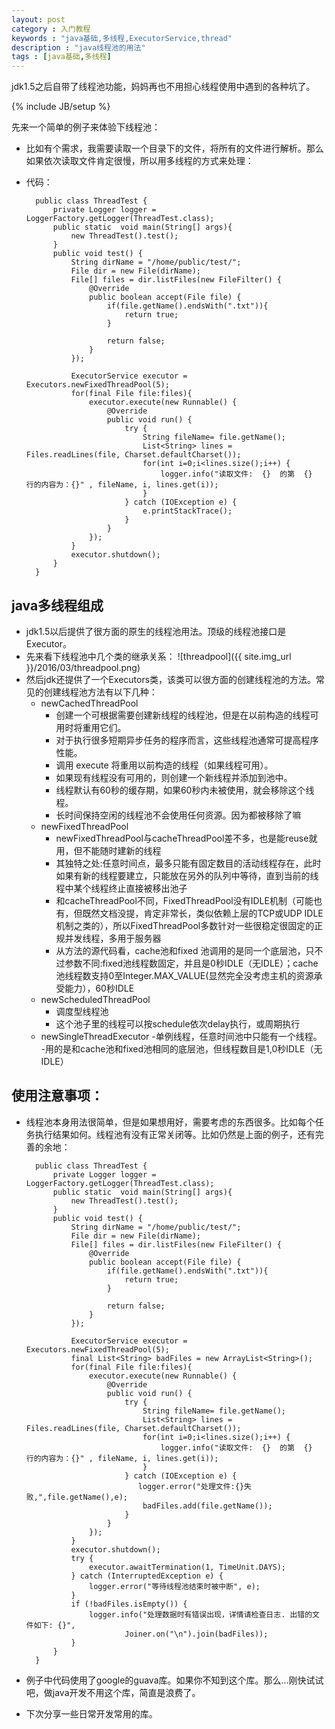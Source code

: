 ```yaml
---
layout: post
category : 入门教程 
keywords : "java基础,多线程,ExecutorService,thread"
description : "java线程池的用法"
tags : [java基础,多线程]
---
```


jdk1.5之后自带了线程池功能，妈妈再也不用担心线程使用中遇到的各种坑了。
<!--break-->

{% include JB/setup %}

先来一个简单的例子来体验下线程池：

- 比如有个需求，我需要读取一个目录下的文件，将所有的文件进行解析。那么如果依次读取文件肯定很慢，所以用多线程的方式来处理：

- 代码：

        public class ThreadTest {
            private Logger logger = LoggerFactory.getLogger(ThreadTest.class);
            public static  void main(String[] args){
                new ThreadTest().test();
            }
            public void test() {
                String dirName = "/home/public/test/";
                File dir = new File(dirName);
                File[] files = dir.listFiles(new FileFilter() {
                    @Override
                    public boolean accept(File file) {
                        if(file.getName().endsWith(".txt")){
                            return true;
                        }
        
                        return false;
                    }
                });
        
                ExecutorService executor = Executors.newFixedThreadPool(5);
                for(final File file:files){
                    executor.execute(new Runnable() {
                        @Override
                        public void run() {
                            try {
                                String fileName= file.getName();
                                List<String> lines = Files.readLines(file, Charset.defaultCharset());
                                for(int i=0;i<lines.size();i++) {
                                    logger.info("读取文件:  {}  的第  {}  行的内容为：{}" , fileName, i, lines.get(i));
                                }
                            } catch (IOException e) {
                                e.printStackTrace();
                            }
                        }
                    });
                }
                executor.shutdown();
            }
        }
        
## java多线程组成

- jdk1.5以后提供了很方面的原生的线程池用法。顶级的线程池接口是Executor。
- 先来看下线程池中几个类的继承关系：
    ![threadpool]({{ site.img_url }}/2016/03/threadpool.png)
- 然后jdk还提供了一个Executors类，该类可以很方面的创建线程池的方法。常见的创建线程池方法有以下几种：
    - newCachedThreadPool
        - 创建一个可根据需要创建新线程的线程池，但是在以前构造的线程可用时将重用它们。
        - 对于执行很多短期异步任务的程序而言，这些线程池通常可提高程序性能。
        - 调用 execute 将重用以前构造的线程（如果线程可用）。
        - 如果现有线程没有可用的，则创建一个新线程并添加到池中。
        - 线程默认有60秒的缓存期，如果60秒内未被使用，就会移除这个线程。
        - 长时间保持空闲的线程池不会使用任何资源。因为都被移除了嘛
    - newFixedThreadPool
        - newFixedThreadPool与cacheThreadPool差不多，也是能reuse就用，但不能随时建新的线程
        - 其独特之处:任意时间点，最多只能有固定数目的活动线程存在，此时如果有新的线程要建立，只能放在另外的队列中等待，直到当前的线程中某个线程终止直接被移出池子
        - 和cacheThreadPool不同，FixedThreadPool没有IDLE机制（可能也有，但既然文档没提，肯定非常长，类似依赖上层的TCP或UDP IDLE机制之类的），所以FixedThreadPool多数针对一些很稳定很固定的正规并发线程，多用于服务器
        - 从方法的源代码看，cache池和fixed 池调用的是同一个底层池，只不过参数不同:fixed池线程数固定，并且是0秒IDLE（无IDLE）；cache池线程数支持0至Integer.MAX_VALUE(显然完全没考虑主机的资源承受能力），60秒IDLE 
    - newScheduledThreadPool
        - 调度型线程池
        - 这个池子里的线程可以按schedule依次delay执行，或周期执行
    - newSingleThreadExecutor
        -单例线程，任意时间池中只能有一个线程。
        -用的是和cache池和fixed池相同的底层池，但线程数目是1,0秒IDLE（无IDLE）

## 使用注意事项：

- 线程池本身用法很简单，但是如果想用好，需要考虑的东西很多。比如每个任务执行结果如何。线程池有没有正常关闭等。比如仍然是上面的例子，还有完善的余地：

        public class ThreadTest {
            private Logger logger = LoggerFactory.getLogger(ThreadTest.class);
            public static  void main(String[] args){
                new ThreadTest().test();
            }
            public void test() {
                String dirName = "/home/public/test/";
                File dir = new File(dirName);
                File[] files = dir.listFiles(new FileFilter() {
                    @Override
                    public boolean accept(File file) {
                        if(file.getName().endsWith(".txt")){
                            return true;
                        }
        
                        return false;
                    }
                });
        
                ExecutorService executor = Executors.newFixedThreadPool(5);
                final List<String> badFiles = new ArrayList<String>();
                for(final File file:files){
                    executor.execute(new Runnable() {
                        @Override
                        public void run() {
                            try {
                                String fileName= file.getName();
                                List<String> lines = Files.readLines(file, Charset.defaultCharset());
                                for(int i=0;i<lines.size();i++) {
                                    logger.info("读取文件:  {}  的第  {}  行的内容为：{}" , fileName, i, lines.get(i));
                                }
                            } catch (IOException e) {
                               logger.error("处理文件:{}失败,",file.getName(),e);
                                badFiles.add(file.getName());
                            }
                        }
                    });
                }
                executor.shutdown();
                try {
                    executor.awaitTermination(1, TimeUnit.DAYS);
                } catch (InterruptedException e) {
                    logger.error("等待线程池结束时被中断", e);
                }
                if (!badFiles.isEmpty()) {
                    logger.info("处理数据时有错误出现，详情请检查日志. 出错的文件如下: {}",
                            Joiner.on("\n").join(badFiles));
                }
            }
        }
        

- 例子中代码使用了google的guava库。如果你不知到这个库。那么...刚快试试吧，做java开发不用这个库，简直是浪费了。
- 下次分享一些日常开发常用的库。